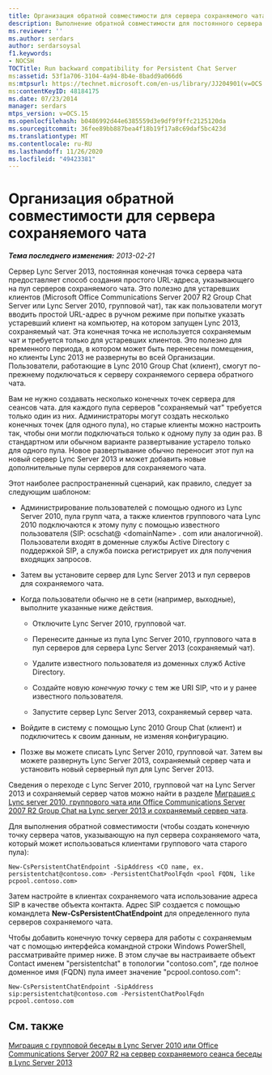 ```yaml
---
title: Организация обратной совместимости для сервера сохраняемого чата
description: Выполнение обратной совместимости для постоянного сервера чата.
ms.reviewer: ''
ms.author: serdars
author: serdarsoysal
f1.keywords:
- NOCSH
TOCTitle: Run backward compatibility for Persistent Chat Server
ms:assetid: 53f1a706-3104-4a94-8b4e-8badd9a066d6
ms:mtpsurl: https://technet.microsoft.com/en-us/library/JJ204901(v=OCS.15)
ms:contentKeyID: 48184175
ms.date: 07/23/2014
manager: serdars
mtps_version: v=OCS.15
ms.openlocfilehash: b0486992d44e6385559d3e9df9f9ffc2125120da
ms.sourcegitcommit: 36fee89bb887bea4f18b19f17a8c69daf5bc423d
ms.translationtype: MT
ms.contentlocale: ru-RU
ms.lasthandoff: 11/26/2020
ms.locfileid: "49423381"
---
```

# <a name="run-backward-compatibility-for-persistent-chat-server"></a>Организация обратной совместимости для сервера сохраняемого чата

<div data-xmlns="http://www.w3.org/1999/xhtml">

<div class="topic" data-xmlns="http://www.w3.org/1999/xhtml" data-msxsl="urn:schemas-microsoft-com:xslt" data-cs="https://msdn.microsoft.com/">

<div data-asp="https://msdn2.microsoft.com/asp">



</div>

<div id="mainSection">

<div id="mainBody">

<span> </span>

_**Тема последнего изменения:** 2013-02-21_

Сервер Lync Server 2013, постоянная конечная точка сервера чата предоставляет способ создания простого URL-адреса, указывающего на пул серверов сохраняемого чата. Это полезно для устаревших клиентов (Microsoft Office Communications Server 2007 R2 Group Chat Server или Lync Server 2010, групповой чат), так как пользователи могут вводить простой URL-адрес в ручном режиме при попытке указать устаревший клиент на компьютер, на котором запущен Lync 2013, сохраняемый чат. Эта конечная точка не используется сохраняемым чат и требуется только для устаревших клиентов. Это полезно для временного периода, в котором может быть перенесены помещения, но клиенты Lync 2013 не развернуты во всей Организации. Пользователи, работающие в Lync 2010 Group Chat (клиент), смогут по-прежнему подключаться к серверу сохраняемого сервера обратного чата.

Вам не нужно создавать несколько конечных точек сервера для сеансов чата. для каждого пула серверов "сохраняемый чат" требуется только один из них. Администраторы могут создать несколько конечных точек (для одного пула), но старые клиенты можно настроить так, чтобы они могли подключаться только к одному пулу за один раз. В стандартном или обычном варианте развертывание устарело только для одного пула. Новое развертывание обычно переносит этот пул на новый сервер Lync Server 2013 и может добавить новые дополнительные пулы серверов для сохраняемого чата.

Этот наиболее распространенный сценарий, как правило, следует за следующим шаблоном:

  - Администрирование пользователей с помощью одного из Lync Server 2010, пула групп чата, а также клиентов группового чата Lync 2010 подключаются к этому пулу с помощью известного пользователя (SIP: ocschat@ \<domainName\> . com или аналогичной). Пользователи входят в доменные службы Active Directory с поддержкой SIP, а служба поиска регистрирует их для получения входящих запросов.

  - Затем вы установите сервер для Lync Server 2013 и пул серверов для сохраняемого чата.

  - Когда пользователи обычно не в сети (например, выходные), выполните указанные ниже действия.
    
      - Отключите Lync Server 2010, групповой чат.
    
      - Перенесите данные из пула Lync Server 2010, группового чата в пул серверов для сервера Lync Server 2013 (сохраняемый чат).
    
      - Удалите известного пользователя из доменных служб Active Directory.
    
      - Создайте новую *конечную точку* с тем же URI SIP, что и у ранее известного пользователя.
    
      - Запустите сервер Lync Server 2013, сохраняемый сервер чата.

  - Войдите в систему с помощью Lync 2010 Group Chat (клиент) и подключитесь к своим данным, не изменяя конфигурацию.

  - Позже вы можете списать Lync Server 2010, групповой чат. Затем вы можете развернуть Lync Server 2013, сохраняемый сервер чата и установить новый серверный пул для Lync Server 2013.

Сведения о переходе с Lync Server 2010, групповой чат на Lync Server 2013 и сохраняемый сервер чатов можно найти в разделе [Миграция с Lync server 2010, группового чата или Office Communications Server 2007 R2 Group Chat на Lync server 2013 и сохраняемый сервер чата](migration-from-lync-server-2010-group-chat-or-office-communications-server-2007-r2-group-chat-to-lync-server-2013-persistent-chat-server.md).

Для выполнения обратной совместимости (чтобы создать конечную точку сервера чатов, указывающую на пул сервера сохраняемого чата, который может использоваться клиентами группового чата старого пула):

    New-CsPersistentChatEndpoint -SipAddress <CO name, ex. persistentchat@contoso.com> -PersistentChatPoolFqdn <pool FQDN, like pcpool.contoso.com>

Затем настройте в клиентах сохраняемого чата использование адреса SIP в качестве объекта контакта. Адрес SIP создается с помощью командлета **New-CsPersistentChatEndpoint** для определенного пула серверов сохраняемого чата.

Чтобы добавить конечную точку сервера для работы с сохраняемым чат с помощью интерфейса командной строки Windows PowerShell, рассматривайте пример ниже. В этом случае вы настраиваете объект Contact именем "persistentchat" в топологии "contoso.com", где полное доменное имя (FQDN) пула имеет значение "pcpool.contoso.com":

    New-CsPersistentChatEndpoint -SipAddress sip:persistentchat@contoso.com -PersistentChatPoolFqdn pcpool.contoso.com

<div>

## <a name="see-also"></a>См. также


[Миграция с групповой беседы в Lync Server 2010 или Office Communications Server 2007 R2 на сервер сохраняемого сеанса беседы в Lync Server 2013](migration-from-lync-server-2010-group-chat-or-office-communications-server-2007-r2-group-chat-to-lync-server-2013-persistent-chat-server.md)  
  

</div>

</div>

<span> </span>

</div>

</div>

</div>

